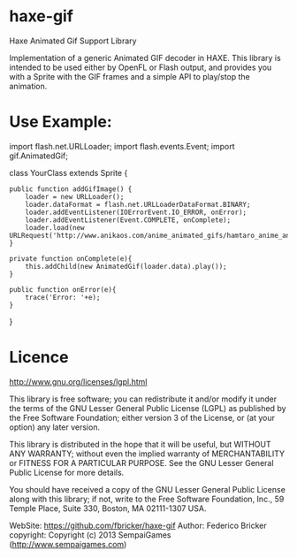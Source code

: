 haxe-gif
========

Haxe Animated Gif Support Library

Implementation of a generic Animated GIF decoder in HAXE.
This library is intended to be used either by OpenFL or Flash output, and provides you with a Sprite with the GIF frames and a simple API to play/stop the animation.

Use Example:
============

import flash.net.URLLoader;
import flash.events.Event;
import gif.AnimatedGif;

class YourClass extends Sprite {
	
	public function addGifImage() {		
		loader = new URLLoader();
		loader.dataFormat = flash.net.URLLoaderDataFormat.BINARY;
		loader.addEventListener(IOErrorEvent.IO_ERROR, onError);
		loader.addEventListener(Event.COMPLETE, onComplete);
		loader.load(new URLRequest('http://www.anikaos.com/anime_animated_gifs/hamtaro_anime_animated.gif'));
	}

	private function onComplete(e){
		this.addChild(new AnimatedGif(loader.data).play());
	}

	public function onError(e){
		trace('Error: '+e);
	}
	
}

Licence
=======
http://www.gnu.org/licenses/lgpl.html

This library is free software; you can redistribute it and/or
modify it under the terms of the GNU Lesser General Public
License (LGPL) as published by the Free Software Foundation; either
version 3 of the License, or (at your option) any later version.
  
This library is distributed in the hope that it will be useful,
but WITHOUT ANY WARRANTY; without even the implied warranty of
MERCHANTABILITY or FITNESS FOR A PARTICULAR PURPOSE. See the GNU
Lesser General Public License for more details.
  
You should have received a copy of the GNU Lesser General Public
License along with this library; if not, write to the Free Software
Foundation, Inc., 59 Temple Place, Suite 330, Boston, MA 02111-1307 USA.
  

  WebSite: https://github.com/fbricker/haxe-gif
   Author: Federico Bricker
copyright: Copyright (c) 2013 SempaiGames (http://www.sempaigames.com)
